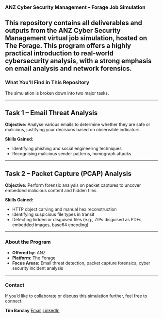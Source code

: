### ANZ Cyber Security Management – Forage Job Simulation

This repository contains all deliverables and outputs from the **ANZ Cyber Security Management** virtual job simulation, hosted on **The Forage**. This program offers a highly practical introduction to real-world cybersecurity analysis, with a strong emphasis on email analysis and network forensics. 
---

### What You'll Find in This Repository

The simulation is broken down into two major tasks. 

---

## Task 1 – Email Threat Analysis

**Objective:** Analyse various emails to determine whether they are safe or malicious, justifying your decisions based on observable indicators.

**Skills Gained:**

* Identifying phishing and social engineering techniques
* Recognising malicious sender patterns, homograph attacks

---

## Task 2 – Packet Capture (PCAP) Analysis

**Objective:** Perform forensic analysis on packet captures to uncover embedded malicious content and hidden files.

**Skills Gained:**

* HTTP object carving and manual hex reconstruction
* Identifying suspicious file types in transit
* Detecting hidden or disguised files (e.g., ZIPs disguised as PDFs, embedded images, base64 encoding)

---

### About the Program

* **Offered by:** ANZ 
* **Platform:** The Forage
* **Focus Areas:** Email threat detection, packet capture forensics, cyber security incident analysis

---

### Contact

If you’d like to collaborate or discuss this simulation further, feel free to connect:

**Tim Barclay**
[Email](mailto:timbarc@proton.me)
[LinkedIn](https://www.linkedin.com/in/timbarc/)
